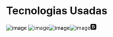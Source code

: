 <h1>Tecnologias Usadas</h1>


![image](https://github.com/italoferreira0/Calculadora_de_IMC_React.js/assets/84740878/45b24e4d-4fe9-42d8-bbd6-40cc32afb80e) ![image](https://github.com/italoferreira0/Calculadora_de_IMC_React.js/assets/84740878/50a76f69-49c8-493c-b9b3-f00901d19dca)![image](https://github.com/italoferreira0/Calculadora_de_IMC_React.js/assets/84740878/67e5ed36-cbe5-49ec-932a-6af5773ab333)![image](https://github.com/italoferreira0/Calculadora_de_IMC_React.js/assets/84740878/4369f61f-f3cb-4009-a9ce-02c5f7dc08fd)<svg xmlns="http://www.w3.org/2000/svg" width="16" height="16" fill="currentColor" class="bi bi-bootstrap-fill" viewBox="0 0 16 16">
  <path d="M6.375 7.125V4.658h1.78c.973 0 1.542.457 1.542 1.237 0 .802-.604 1.23-1.764 1.23H6.375zm0 3.762h1.898c1.184 0 1.81-.48 1.81-1.377 0-.885-.65-1.348-1.886-1.348H6.375v2.725z"/>
  <path d="M4.002 0a4 4 0 0 0-4 4v8a4 4 0 0 0 4 4h8a4 4 0 0 0 4-4V4a4 4 0 0 0-4-4h-8zm1.06 12V3.545h3.399c1.587 0 2.543.809 2.543 2.11 0 .884-.65 1.675-1.483 1.816v.1c1.143.117 1.904.931 1.904 2.033 0 1.488-1.084 2.396-2.888 2.396H5.062z"/>
</svg>




